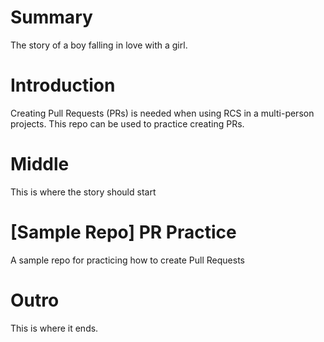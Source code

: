 # Summary
The story of a boy falling in love with a girl.

# Introduction
Creating Pull Requests (PRs) is needed when using RCS in a multi-person projects. This repo can be used to practice creating PRs.

# Middle
This is where the story should start

# [Sample Repo] PR Practice
A sample repo for practicing how to create Pull Requests

# Outro
This is where it ends.
